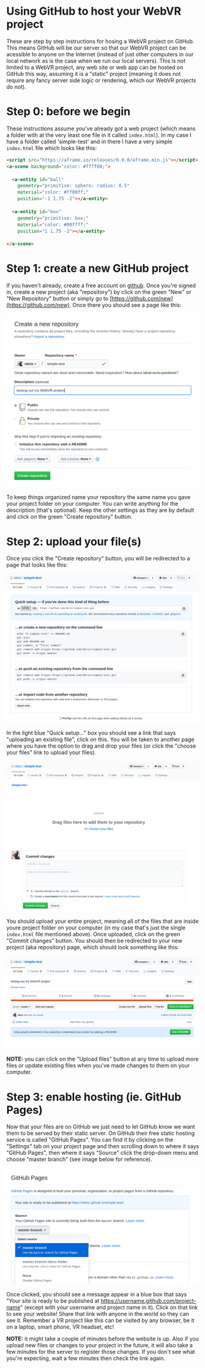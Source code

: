 
# Using GitHub to host your WebVR project

These are step by step instructions for hosing a WebVR project on GitHub. This means GitHub will be our server so that our WebVR project can be acessible to anyone on the Internet (instead of just other computers in our local network as is the case when we run our local servers). This is not limited to a WebVR project, any web site or web app can be hosted on GitHub this way, assuming it is a "static" project (meaning it does not require any fancy server side logic or rendering, which our WebVR projects do not).

# Step 0: before we begin

These instructions assume you've already got a web project (which means a folder with at the very least one file in it called `index.html`). In my case I have a folder called 'simple-test' and in there I have a very simple `index.html` file which looks like this:
```html
<script src="https://aframe.io/releases/0.9.0/aframe.min.js"></script>
<a-scene background="color: #ffff00;">

  <a-entity id="ball"
    geometry="primitive: sphere; radius: 0.5"
    material="color: #ff00ff;"
    position="-1 1.75 -2"></a-entity>

  <a-entity id="box"
    geometry="primitive: box;"
    material="color: #00ffff;"
    position="1 1.75 -2"></a-entity>

</a-scene>
```

# Step 1: create a new GitHub project

If you haven't already, create a free account on [github](https://github.com/). Once you're signed in, create a new project (aka "repository") by click on the green "New" or "New Repository" button or simply go to [https://github.com/new](https://github.com/new). Once there you should see a page like this:

![new project](images/create-project.png)

To keep things organized name your repository the same name you gave your project folder on your computer. You can write anything for the description (that's optional). Keep the other settings as they are by default and click on the green "Create repository" button.

# Step 2: upload your file(s)

Once you click the "Create repository" button, you will be redirected to a page that looks like this:

![import code](images/import-code.png)

In the light blue "Quick setup..." box you should see a link that says "uploading an existing file", click on this. You will be taken to another page where you have the option to drag and drop your files (or click the "choose your files" link to upload your files).

![commit-code](images/commit-code.png)

You should upload your entire project, meaning all of the files that are inside youre project folder on your computer (in my case that's just the single `index.html` file mentioned above). Once uploaded, click on the green "Commit changes" button. You should then be redirected to your new project (aka repository) page, which should look something like this:

![repo-ready](images/repo-ready.png)

**NOTE:** you can click on the "Upload files" button at any time to upload more files or update existing files when you've made changes to them on your computer.

# Step 3: enable hosting (ie. GitHub Pages)

Now that your files are on GitHub we just need to let GitHub know we want them to be served by their static server. On GitHub their free static hosting service is called "GitHub Pages". You can find it by clicking on the "Settings" tab on your project page and then scrolling down to where it says "GitHub Pages", then where it says "Source" click the drop-down menu and choose "master branch" (see image below for reference).

![github-pages](images/github-pages.png)

Once clicked, you should see a message appear in a blue box that says "Your site is ready to be published at https://username.github.com/project-name" (except with your username and project name in it). Click on that link to see your website! Share that link with anyone in the world so they can see it. Remember a VR project like this can be visited by any browser, be it on a laptop, smart phone, VR headset, etc!

**NOTE:** it might take a couple of minutes before the website is up. Also if you upload new files or changes to your project in the future, it will also take a few minutes for the server to register those changes. If you don't see what you're expecting, wait a few minutes then check the link again.
